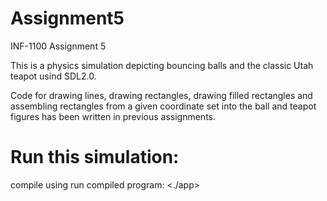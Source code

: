 # Assignment5
INF-1100 Assignment 5

This is a physics simulation depicting bouncing balls and the
classic Utah teapot usind SDL2.0.

Code for drawing lines, drawing rectangles, drawing filled rectangles
and assembling rectangles from a given coordinate set into the ball and teapot 
figures has been written in previous assignments.

# Run this simulation:
compile using <make>
run compiled program: <./app>
